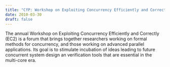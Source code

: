 ```yaml
---
title: "CfP: Workshop on Exploiting Concurrency Efficiently and Correctly (EC^2 2010)"
date: 2010-03-30
draft: false
---
```

<p>The annual Workshop on Exploiting Concurrency Efficiently and Correctly (EC2) is a forum that brings together researchers working on formal methods for concurrency, and those working on advanced parallel applications. Its goal is to stimulate incubation of ideas leading to future concurrent system design an verification tools that are essential in the multi-core era.</p>
<div class="fix"><!----></div>
